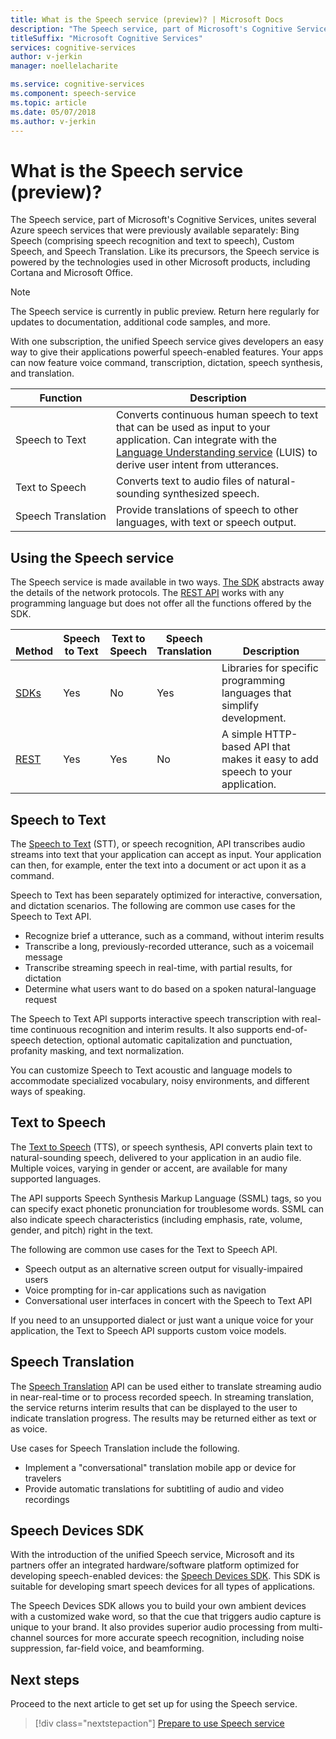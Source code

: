 ```yaml
---
title: What is the Speech service (preview)? | Microsoft Docs
description: "The Speech service, part of Microsoft's Cognitive Services, unites several Azure speech services that were previously available separately: Bing Speech (comprising speech recognition and text to speech), Custom Speech, and Speech Translation."
titleSuffix: "Microsoft Cognitive Services"
services: cognitive-services
author: v-jerkin
manager: noellelacharite

ms.service: cognitive-services
ms.component: speech-service
ms.topic: article
ms.date: 05/07/2018
ms.author: v-jerkin
---
```

# What is the Speech service (preview)?

The Speech service, part of Microsoft's Cognitive Services, unites several Azure speech services that were previously available separately: Bing Speech (comprising speech recognition and text to speech), Custom Speech, and Speech Translation. Like its precursors, the Speech service is powered by the technologies used in other Microsoft products, including Cortana and Microsoft Office.

> [!NOTE]
> The Speech service is currently in public preview. Return here regularly for updates to documentation, additional code samples, and more.

With one subscription, the unified Speech service gives developers an easy way to give their applications powerful speech-enabled features. Your apps can now feature voice command, transcription, dictation, speech synthesis, and translation.

|Function|Description|
|-|-|
|Speech to Text|Converts continuous human speech to text that can be used as input to your application. Can integrate with the [Language Understanding service](https://docs.microsoft.com/azure/cognitive-services/luis/) (LUIS) to derive user intent from utterances.|
|Text to Speech|Converts text to audio files of natural-sounding synthesized speech.|
|Speech&nbsp;Translation|Provide translations of speech to other languages, with text or speech output.|

## Using the Speech service

The Speech service is made available in two ways. [The SDK](speech-sdk.md) abstracts away the details of the network protocols. The [REST API](rest-apis.md) works with any programming language but does not offer all the functions offered by the SDK.

|<br>Method|Speech<br>to Text|Text to<br>Speech|Speech<br>Translation|<br>Description|
|-|-|-|-|-|
|[SDKs](speech-sdk.md)|Yes|No|Yes|Libraries for specific programming languages that simplify development.|
|[REST](rest-apis.md)|Yes|Yes|No|A simple HTTP-based API that makes it easy to add speech to your application.|

## Speech to Text

The [Speech to Text](speech-to-text.md) (STT), or speech recognition, API transcribes audio streams into text that your application can accept as input. Your application can then, for example, enter the text into a document or act upon it as a command.

Speech to Text has been separately optimized for interactive, conversation, and dictation scenarios. The following are common use cases for the Speech to Text API. 

 * Recognize brief a utterance, such as a command, without interim results
 * Transcribe a long, previously-recorded utterance, such as a voicemail message
 * Transcribe streaming speech in real-time, with partial results, for dictation
 * Determine what users want to do based on a spoken natural-language request

The Speech to Text API supports interactive speech transcription with real-time continuous recognition and interim results. It also supports end-of-speech detection, optional automatic capitalization and punctuation, profanity masking, and text normalization.

You can customize Speech to Text acoustic and language models to accommodate specialized vocabulary, noisy environments, and different ways of speaking.

## Text to Speech

The [Text to Speech](text-to-speech.md) (TTS), or speech synthesis, API converts plain text to natural-sounding speech, delivered to your application in an audio file. Multiple voices, varying in gender or accent, are available for many supported languages.

The API supports Speech Synthesis Markup Language (SSML) tags, so you can specify exact phonetic pronunciation for troublesome words. SSML can also indicate speech characteristics (including emphasis, rate, volume, gender, and pitch) right in the text.

The following are common use cases for the Text to Speech API.

* Speech output as an alternative screen output for visually-impaired users
* Voice prompting for in-car applications such as navigation
* Conversational user interfaces in concert with the Speech to Text API

If you need to an unsupported dialect or just want a unique voice for your application, the Text to Speech API supports custom voice models.

## Speech Translation

The [Speech Translation](speech-translation.md) API can be used either to translate streaming audio in near-real-time or to process recorded speech. In streaming translation, the service returns interim results that can be displayed to the user to indicate translation progress. The results may be returned either as text or as voice.

Use cases for Speech Translation include the following.

* Implement a "conversational" translation mobile app or device for travelers 
* Provide automatic translations for subtitling of audio and video recordings
 
## Speech Devices SDK

With the introduction of the unified Speech service, Microsoft and its partners offer an integrated hardware/software platform optimized for developing speech-enabled devices: the [Speech Devices SDK](speech-devices-sdk.md). This SDK is suitable for developing smart speech devices for all types of applications.

The Speech Devices SDK allows you to build your own ambient devices with a customized wake word, so that the cue that triggers audio capture is unique to your brand. It also provides superior audio processing from multi-channel sources for more accurate speech recognition, including noise suppression, far-field voice, and beamforming.

## Next steps

Proceed to the next article to get set up for using the Speech service.

> [!div class="nextstepaction"]
> [Prepare to use Speech service](get-started.md)
